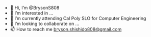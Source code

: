- 👋 Hi, I’m @BrysonS808
- 👀 I’m interested in ...
- 🌱 I’m currently attending Cal Poly SLO for Computer Engineering
- 💞️ I’m looking to collaborate on ...
- 📫 How to reach me bryson.shishido808@gmail.com

<!---
BrysonS808/BrysonS808 is a ✨ special ✨ repository because its `README.md` (this file) appears on your GitHub profile.
You can click the Preview link to take a look at your changes.
--->
